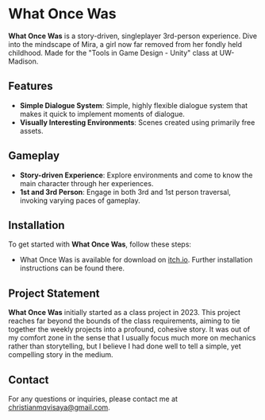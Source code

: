 # What Once Was

**What Once Was** is a story-driven, singleplayer 3rd-person experience. Dive into the mindscape of Mira, a girl now far removed from her fondly held childhood. Made for the "Tools in Game Design - Unity" class at UW-Madison.

## Features

- **Simple Dialogue System**: Simple, highly flexible dialogue system that makes it quick to implement moments of dialogue.
- **Visually Interesting Environments**: Scenes created using primarily free assets.

## Gameplay

- **Story-driven Experience**: Explore environments and come to know the main character through her experiences.
- **1st and 3rd Person**: Engage in both 3rd and 1st person traversal, invoking varying paces of gameplay.

## Installation

To get started with **What Once Was**, follow these steps:
 - What Once Was is available for download on [itch.io](https://lotusgamedev.itch.io/what-once-was). Further installation instructions can be found there.

## Project Statement
**What Once Was** initially started as a class project in 2023. This project reaches far beyond the bounds of the class requirements, aiming to tie together the weekly projects into a profound, cohesive story. It was out of my comfort zone in the sense that I usually focus much more on mechanics rather than storytelling, but I believe I had done well to tell a simple, yet compelling story in the medium.

## Contact

For any questions or inquiries, please contact me at [christianmqvisaya@gmail.com](christianmqvisaya@gmail.com).

